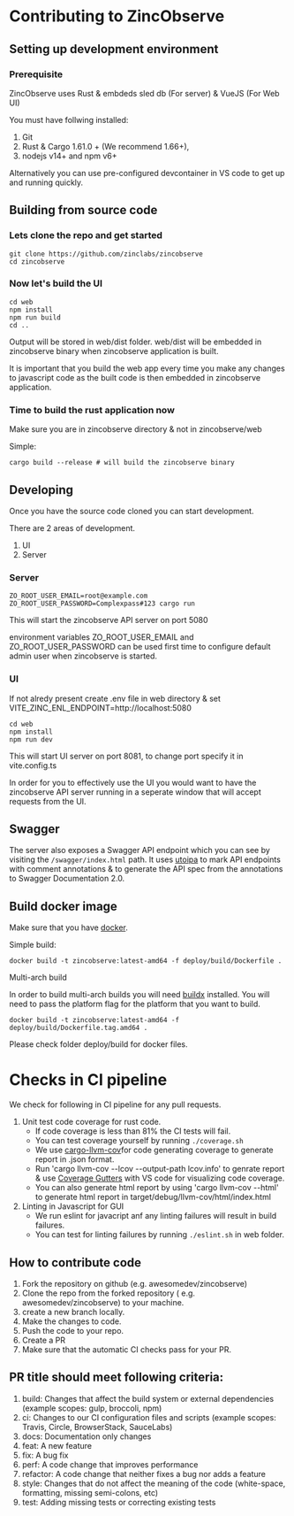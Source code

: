 # Contributing to ZincObserve

## Setting up development environment

### Prerequisite

ZincObserve uses Rust & embdeds sled db (For server) & VueJS (For Web UI)

You must have follwing installed:

1. Git
2. Rust & Cargo 1.61.0 + (We recommend 1.66+),
3. nodejs v14+ and npm v6+

Alternatively you can use pre-configured devcontainer in VS code to get up and running quickly.

## Building from source code

### Lets clone the repo and get started

```shell
git clone https://github.com/zinclabs/zincobserve
cd zincobserve
```

### Now let's build the UI

```shell
cd web
npm install
npm run build
cd ..
```

Output will be stored in web/dist folder. web/dist will be embedded in zincobserve binary when zincobserve application is built.

It is important that you build the web app every time you make any changes to javascript code as the built code is then embedded in zincobserve application.

### Time to build the rust application now

Make sure you are in zincobserve directory & not in zincobserve/web

Simple:

```shell
cargo build --release # will build the zincobserve binary
```

## Developing

Once you have the source code cloned you can start development.

There are 2 areas of development.

1. UI
1. Server

### Server

```shell
ZO_ROOT_USER_EMAIL=root@example.com ZO_ROOT_USER_PASSWORD=Complexpass#123 cargo run
```

This will start the zincobserve API server on port 5080

environment variables ZO_ROOT_USER_EMAIL and ZO_ROOT_USER_PASSWORD can be used first time to configure default admin user when zincobserve is started.

### UI

If not alredy present create .env file in web directory & set VITE_ZINC_ENL_ENDPOINT=http://localhost:5080

```shell
cd web
npm install
npm run dev
```

This will start UI server on port 8081, to change port specify it in vite.config.ts

In order for you to effectively use the UI you would want to have the zincobserve API server running in a seperate window that will accept requests from the UI.

## Swagger

The server also exposes a Swagger API endpoint which you can see by visiting the `/swagger/index.html` path. It uses [utoipa](https://github.com/juhaku/utoipa) to mark API endpoints with comment annotations & to generate the API spec from the annotations to Swagger Documentation 2.0.

## Build docker image

Make sure that you have [docker](https://docs.docker.com/get-docker/).

Simple build:

```shell
docker build -t zincobserve:latest-amd64 -f deploy/build/Dockerfile .
```

Multi-arch build

In order to build multi-arch builds you will need [buildx](https://docs.docker.com/buildx/working-with-buildx/) installed. You will need to pass the platform flag for the platform that you want to build.

```shell
docker build -t zincobserve:latest-amd64 -f deploy/build/Dockerfile.tag.amd64 .
```

Please check folder deploy/build for docker files.

# Checks in CI pipeline

We check for following in CI pipeline for any pull requests.

1. Unit test code coverage for rust code.
   - If code coverage is less than 81% the CI tests will fail.
   - You can test coverage yourself by running `./coverage.sh`
   - We use [cargo-llvm-cov](https://github.com/taiki-e/cargo-llvm-cov)for code generating coverage to generate report in .json format.
   - Run 'cargo llvm-cov --lcov --output-path lcov.info' to genrate report & use [Coverage Gutters](https://marketplace.visualstudio.com/items?itemName=ryanluker.vscode-coverage-gutters) with VS code for visualizing code coverage.
   - You can also generate html report by using 'cargo llvm-cov --html' to generate html report in target/debug/llvm-cov/html/index.html
1. Linting in Javascript for GUI
   - We run eslint for javacript anf any linting failures will result in build failures.
   - You can test for linting failures by running `./eslint.sh` in web folder.

## How to contribute code

1. Fork the repository on github (e.g. awesomedev/zincobserve)
1. Clone the repo from the forked repository ( e.g. awesomedev/zincobserve) to your machine.
1. create a new branch locally.
1. Make the changes to code.
1. Push the code to your repo.
1. Create a PR
1. Make sure that the automatic CI checks pass for your PR.


## PR title should meet following criteria:

1. build: Changes that affect the build system or external dependencies (example scopes: gulp, broccoli, npm)
1. ci: Changes to our CI configuration files and scripts (example scopes: Travis, Circle, BrowserStack, SauceLabs)
1. docs: Documentation only changes
1. feat: A new feature
1. fix: A bug fix
1. perf: A code change that improves performance
1. refactor: A code change that neither fixes a bug nor adds a feature
1. style: Changes that do not affect the meaning of the code (white-space, formatting, missing semi-colons, etc)
1. test: Adding missing tests or correcting existing tests
